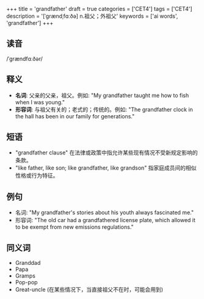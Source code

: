 +++
title = 'grandfather'
draft = true
categories = ['CET4']
tags = ['CET4']
description = '[ˈgrændˌfɑːðə] n.祖父；外祖父'
keywords = ['ai words', 'grandfather']
+++

## 读音
/ˈɡrændfɑːðər/

## 释义
- **名词**: 父亲的父亲，祖父。例如: "My grandfather taught me how to fish when I was young."
- **形容词**: 与祖父有关的；老式的；传统的。例如: "The grandfather clock in the hall has been in our family for generations."

## 短语
- "grandfather clause" 在法律或政策中指允许某些现有情况不受新规定影响的条款。
- "like father, like son; like grandfather, like grandson" 指家庭成员间的相似性格或行为特征。

## 例句
- 名词: "My grandfather's stories about his youth always fascinated me."
- 形容词: "The old car had a grandfathered license plate, which allowed it to be exempt from new emissions regulations."

## 同义词
- Granddad
- Papa
- Gramps
- Pop-pop
- Great-uncle (在某些情况下，当直接祖父不在时，可能会用到)
